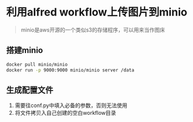 # 利用alfred workflow上传图片到minio

> minio是aws开源的一个类似s3的存储程序，可以用来当作图床

## 搭建minio

```bash
docker pull minio/minio
docker run -p 9000:9000 minio/minio server /data
```

## 生成配置文件

1. 需要往conf.py中填入必备的参数，否则无法使用
2. 将文件拷贝入自己创建的空白workflow目录
